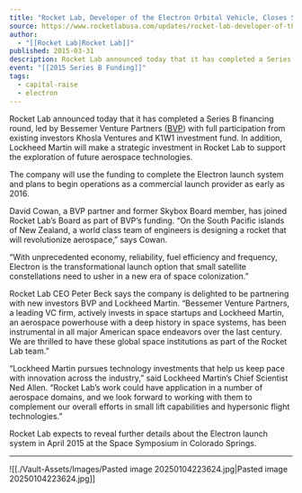 ```yaml
---
title: "Rocket Lab, Developer of the Electron Orbital Vehicle, Closes Series B Round "
source: https://www.rocketlabusa.com/updates/rocket-lab-developer-of-the-electron-orbital-vehicle-closes-series-b-round-2/
author:
  - "[[Rocket Lab|Rocket Lab]]"
published: 2015-03-31
description: Rocket Lab announced today that it has completed a Series B financing round, led by Bessemer Venture Partners (BVP[http://www.bvp.com/]) with full participation from existing investors Khosla Ventures and K1W1 investment fund. In addition, Lockheed Martin will make a strategic investment in Rocket Lab to support the exploration of future aerospace technologies.
event: "[[2015 Series B Funding]]"
tags:
  - capital-raise
  - electron
---
```

Rocket Lab announced today that it has completed a Series B financing round, led by Bessemer Venture Partners ([BVP](http://www.bvp.com/)) with full participation from existing investors Khosla Ventures and K1W1 investment fund. In addition, Lockheed Martin will make a strategic investment in Rocket Lab to support the exploration of future aerospace technologies.

The company will use the funding to complete the Electron launch system and plans to begin operations as a commercial launch provider as early as 2016.

David Cowan, a BVP partner and former Skybox Board member, has joined Rocket Lab’s Board as part of BVP’s funding. “On the South Pacific islands of New Zealand, a world class team of engineers is designing a rocket that will revolutionize aerospace,” says Cowan.

“With unprecedented economy, reliability, fuel efficiency and frequency, Electron is the transformational launch option that small satellite constellations need to usher in a new era of space colonization.”

Rocket Lab CEO Peter Beck says the company is delighted to be partnering with new investors BVP and Lockheed Martin. “Bessemer Venture Partners, a leading VC firm, actively invests in space startups and Lockheed Martin, an aerospace powerhouse with a deep history in space systems, has been instrumental in all major American space endeavors over the last century. We are thrilled to have these global space institutions as part of the Rocket Lab team.”

“Lockheed Martin pursues technology investments that help us keep pace with innovation across the industry,” said Lockheed Martin’s Chief Scientist Ned Allen. “Rocket Lab’s work could have application in a number of aerospace domains, and we look forward to working with them to complement our overall efforts in small lift capabilities and hypersonic flight technologies.”

Rocket Lab expects to reveal further details about the Electron launch system in April 2015 at the Space Symposium in Colorado Springs.

---

![[./Vault-Assets/Images/Pasted image 20250104223624.jpg|Pasted image 20250104223624.jpg]]